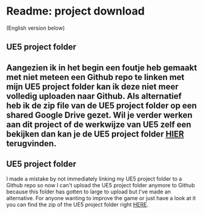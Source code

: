 # Readme: project download
(English version below)

## UE5 project folder

Aangezien ik in het begin een foutje heb gemaakt met niet meteen een Github repo te linken met mijn UE5 project folder kan ik deze niet meer volledig uploaden naar Github. Als alternatief heb ik de zip file van de UE5 project folder op een shared Google Drive gezet. Wil je verder werken aan dit project of de werkwijze van UE5 zelf een bekijken dan kan je de UE5 project folder [HIER](https://drive.google.com/file/d/1E5qMTjn3mlFRlxy2btDlsHVOXIz6ubsO/view?usp=sharing) terugvinden. 
---
## UE5 project folder

I made a mistake by not immediately linking my UE5 project folder to a Github repo so now I can't upload the UE5 project folder anymore to Github because this folder has gotten to large to upload but I've made an alternative. For anyone wanting to improve the game or just have a look at it you can find the zip of the UE5 project folder right [HERE](https://drive.google.com/file/d/1E5qMTjn3mlFRlxy2btDlsHVOXIz6ubsO/view?usp=sharing).
